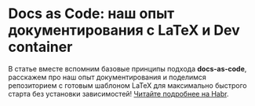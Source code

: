 # Docs as Code: наш опыт документирования с LaTeX и Dev container
В статье вместе вспомним базовые принципы подхода **docs-as-code**, расскажем про наш опыт документирования и поделимся репозиторием с готовым шаблоном LaTeX для максимально быстрого старта без установки зависимостей!
[Читайте подробнее на Habr](https://habr.com/ru/articles/931034/).
